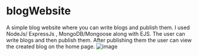 # blogWebsite
A simple blog website where you can write blogs and publish them. I used NodeJs/ ExpressJs , MongoDB/Mongoose along with EJS. 
The user can write blogs and then publish them. After publishing them the user can view the created blog on the home page.
![image](https://github.com/I-AmanThapliyal/blogWebsite/assets/95014086/64949752-d329-49fc-9cf2-44063061c662)


